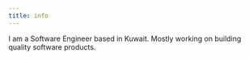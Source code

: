 ```yaml
---
title: info
---
```


I am a Software Engineer based in Kuwait. Mostly working on building quality software products.
